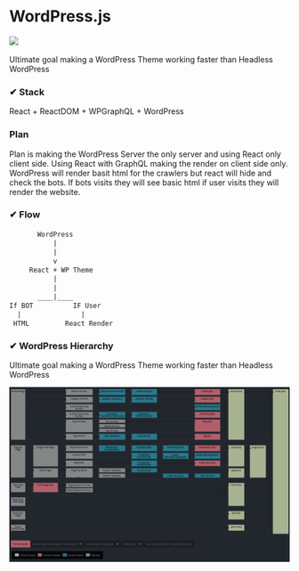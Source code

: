 # WordPress.js
![](https://img.shields.io/badge/Status-Under_Development-orange.svg)

Ultimate goal making a WordPress Theme working faster than Headless WordPress


### ✔ Stack
React + ReactDOM + WPGraphQL + WordPress

### Plan
Plan is making the WordPress Server the only server and using React only client side.
Using React with GraphQL making the render on client side only.
WordPress will render basit html for the crawlers but react will hide and check the bots.
If bots visits they will see basic html if user visits they will render the website.


### ✔ Flow
```
       WordPress 
           |
           |
           v
     React + WP Theme
           |
           |
       ____|____
If BOT          IF User
  |               |
 HTML         React Render
```

### ✔ WordPress Hierarchy
Ultimate goal making a WordPress Theme working faster than Headless WordPress

![](https://raw.githubusercontent.com/sinanisler/sinanisler/master/WordPress-Hierarchy-v2.png)
